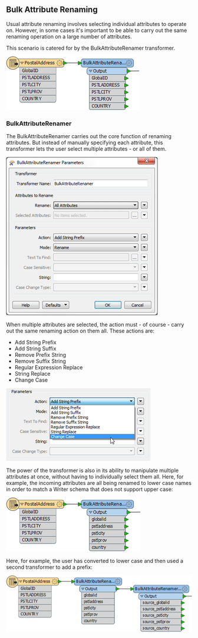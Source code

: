 ## Bulk Attribute Renaming ##

Usual attribute renaming involves selecting individual attributes to operate on. However, in some cases it's important to be able to carry out the same renaming operation on a large number of attributes.

This scenario is catered for by the BulkAttributeRenamer transformer.

![](./Images/Img5.26.BulkAttributeRenamer.png)


### BulkAttributeRenamer ###

The BulkAttributeRenamer carries out the core function of renaming attributes. But instead of manually specifying each attribute, this transformer lets the user select multiple attributes - or all of them.

![](./Images/Img5.26.BulkAttributeRenamerDialog.png)

When multiple attributes are selected, the action must - of course - carry out the same renaming action on them all. These actions are:

- Add String Prefix
- Add String Suffix
- Remove Prefix String
- Remove Suffix String
- Regular Expression Replace
- String Replace
- Change Case

![](./Images/Img5.27.BulkAttributeRenamerDialogActions.png)

The power of the transformer is also in its ability to manipulate multiple attributes at once, without having to individually select them all. Here, for example, the incoming attributes are all being renamed to lower case names in order to match a Writer schema that does not support upper case:

![](./Images/Img5.28.BulkAttributeRenamerLowerCase.png)

Here, for example, the user has converted to lower case and then used a second transformer to add a prefix:

![](./Images/Img5.29.BulkAttributeRenamerCasePrefix.png)
